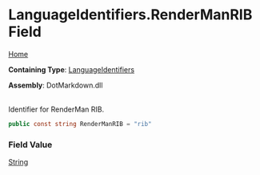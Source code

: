 # LanguageIdentifiers\.RenderManRIB Field

[Home](../../../README.md)

**Containing Type**: [LanguageIdentifiers](../README.md)

**Assembly**: DotMarkdown\.dll

\
Identifier for RenderMan RIB\.

```csharp
public const string RenderManRIB = "rib"
```

### Field Value

[String](https://docs.microsoft.com/en-us/dotnet/api/system.string)

